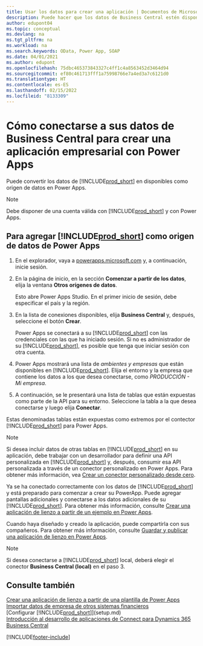 ```yaml
---
title: Usar los datos para crear una aplicación | Documentos de Microsoft
description: Puede hacer que los datos de Business Central estén disponibles como un origen de datos y especificar una URL de OData de sus servicios web para crear una aplicación empresarial con Power Apps.
author: edupont04
ms.topic: conceptual
ms.devlang: na
ms.tgt_pltfrm: na
ms.workload: na
ms.search.keywords: OData, Power App, SOAP
ms.date: 04/01/2021
ms.author: edupont
ms.openlocfilehash: 75dbc465373843327c4ff1c4a8563452d3464d94
ms.sourcegitcommit: ef80c461713fff1a75998766e7a4ed3a7c6121d0
ms.translationtype: HT
ms.contentlocale: es-ES
ms.lasthandoff: 02/15/2022
ms.locfileid: "8133309"
---
```

# <a name="connecting-to-your-business-central-data-to-build-a-business-app-using-power-apps"></a>Cómo conectarse a sus datos de Business Central para crear una aplicación empresarial con Power Apps

Puede convertir los datos de [!INCLUDE[prod_short](includes/prod_short.md)] en disponibles como origen de datos en Power Apps.  

> [!NOTE]  
> Debe disponer de una cuenta válida con [!INCLUDE[prod_short](includes/prod_short.md)] y con Power Apps.  

## <a name="to-add-prod_short-as-a-data-source-in-power-apps"></a>Para agregar [!INCLUDE[prod_short](includes/prod_short.md)] como origen de datos de Power Apps

1. En el explorador, vaya a [powerapps.microsoft.com](https://powerapps.microsoft.com/) y, a continuación, inicie sesión.
2. En la página de inicio, en la sección **Comenzar a partir de los datos**, elija la ventana **Otros orígenes de datos**.  

    Esto abre Power Apps Studio. En el primer inicio de sesión, debe especificar el país y la región.  
3. En la lista de conexiones disponibles, elija **Business Central** y, después, seleccione el botón **Crear**.

    Power Apps se conectará a su [!INCLUDE[prod_short](includes/prod_short.md)] con las credenciales con las que ha iniciado sesión. Si no es administrador de su [!INCLUDE[prod_short](includes/prod_short.md)], es posible que tenga que iniciar sesión con otra cuenta.  

4. Power Apps mostrará una lista de *ambientes y empresas* que están disponibles en [!INCLUDE[prod_short](includes/prod_short.md)]. Elija el entorno y la empresa que contiene los datos a los que desea conectarse, como *PRODUCCIÓN - Mi empresa*.  

5. A continuación, se le presentará una lista de tablas que están expuestas como parte de la API para su entorno. Seleccione la tabla a la que desea conectarse y luego elija **Conectar**.

Estas denominadas tablas están expuestas como extremos por el contector [!INCLUDE[prod_short](includes/prod_short.md)] para Power Apps.  

> [!NOTE]
> Si desea incluir datos de otras tablas en [!INCLUDE[prod_short](includes/prod_short.md)] en su aplicación, debe trabajar con un desarrollador para definir una API personalizada en [!INCLUDE[prod_short](includes/prod_short.md)] y, después, consumir esa API personalizada a través de un conector personalizado en Power Apps. Para obtener más información, vea [Crear un conector personalizado desde cero](/connectors/custom-connectors/define-blank).  

Ya se ha conectado correctamente con los datos de [!INCLUDE[prod_short](includes/prod_short.md)] y está preparado para comenzar a crear su PowerApp. Puede agregar pantallas adicionales y conectarse a los datos adicionales de su [!INCLUDE[prod_short](includes/prod_short.md)]. Para obtener más información, consulte [Crear una aplicación de lienzo a partir de un ejemplo en Power Apps](/powerapps/maker/canvas-apps/open-and-run-a-sample-app).  

Cuando haya diseñado y creado la aplicación, puede compartirla con sus compañeros. Para obtener más información, consulte [Guardar y publicar una aplicación de lienzo en Power Apps](/powerapps/maker/canvas-apps/save-publish-app).  

> [!NOTE]
> Si desea conectarse a [!INCLUDE[prod_short](includes/prod_short.md)] local, deberá elegir el conector **Business Central (local)** en el paso 3.  

## <a name="see-also"></a>Consulte también

[Crear una aplicación de lienzo a partir de una plantilla de Power Apps](/powerapps/maker/canvas-apps/get-started-test-drive)  
[Importar datos de empresa de otros sistemas financieros](across-import-data-configuration-packages.md)  
[Configurar [!INCLUDE[prod_short](includes/prod_short.md)]](setup.md)  
[Introducción al desarrollo de aplicaciones de Connect para Dynamics 365 Business Central](/dynamics365/business-central/dev-itpro/developer/devenv-develop-connect-apps)  


[!INCLUDE[footer-include](includes/footer-banner.md)]